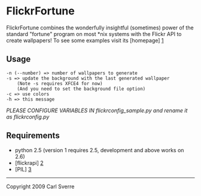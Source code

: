 FlickrFortune
=============
FlickrFortune combines the wonderfully insightful (sometimes) power of
the standard "fortune" program on most *nix systems with the Flickr
API to create wallpapers!  To see some examples visit its [homepage] [1]


Usage
-----
    -n (--number) => number of wallpapers to generate
    -s => update the background with the last generated wallpaper
        (Note -s requires XFCE4 for now)
        (And you need to set the background file option)
    -c => use colors
    -h => this message

*PLEASE CONFIGURE VARIABLES IN flickrconfig_sample.py
and rename it as flickrconfig.py*

Requirements
------------
- python 2.5 (version 1 requires 2.5, development and above works on 2.6)
- [flickrapi] [2]
- [PIL] [3]

******************************************
Copyright 2009 Carl Sverre


[1]: http://thelab.carlsverre.com/2009/03/31/flickrfortune	"FlickrFortune's Homepage"
[2]: http://stuvel.eu/projects/flickrapi
[3]: http://www.pythonware.com/products/pil/
